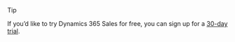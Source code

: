> [!TIP]
> If you’d like to try Dynamics 365 Sales for free, you can sign up for a [30-day trial](https://dynamics.microsoft.com/en-us/sales/sales/free-trial/).
